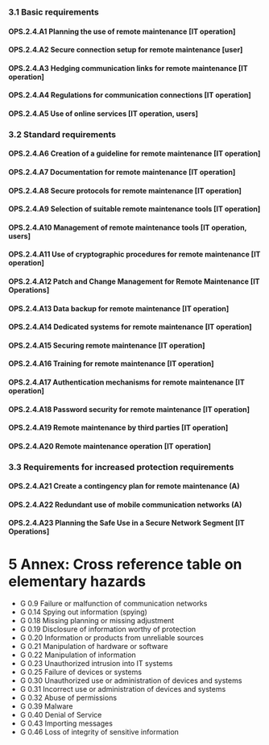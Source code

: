 ### 3.1 Basic requirements
#### OPS.2.4.A1 Planning the use of remote maintenance [IT operation]
#### OPS.2.4.A2 Secure connection setup for remote maintenance [user]
#### OPS.2.4.A3 Hedging communication links for remote maintenance [IT operation]
#### OPS.2.4.A4 Regulations for communication connections [IT operation]
#### OPS.2.4.A5 Use of online services [IT operation, users]
### 3.2 Standard requirements
#### OPS.2.4.A6 Creation of a guideline for remote maintenance [IT operation]
#### OPS.2.4.A7 Documentation for remote maintenance [IT operation]
#### OPS.2.4.A8 Secure protocols for remote maintenance [IT operation]
#### OPS.2.4.A9 Selection of suitable remote maintenance tools [IT operation]
#### OPS.2.4.A10 Management of remote maintenance tools [IT operation, users]
#### OPS.2.4.A11 Use of cryptographic procedures for remote maintenance [IT operation]
#### OPS.2.4.A12 Patch and Change Management for Remote Maintenance [IT Operations]
#### OPS.2.4.A13 Data backup for remote maintenance [IT operation]
#### OPS.2.4.A14 Dedicated systems for remote maintenance [IT operation]
#### OPS.2.4.A15 Securing remote maintenance [IT operation]
#### OPS.2.4.A16 Training for remote maintenance [IT operation]
#### OPS.2.4.A17 Authentication mechanisms for remote maintenance [IT operation]
#### OPS.2.4.A18 Password security for remote maintenance [IT operation]
#### OPS.2.4.A19 Remote maintenance by third parties [IT operation]
#### OPS.2.4.A20 Remote maintenance operation [IT operation]
### 3.3 Requirements for increased protection requirements
#### OPS.2.4.A21 Create a contingency plan for remote maintenance (A)
#### OPS.2.4.A22 Redundant use of mobile communication networks (A)
#### OPS.2.4.A23 Planning the Safe Use in a Secure Network Segment [IT Operations]
# 5 Annex: Cross reference table on elementary hazards
* G 0.9 Failure or malfunction of communication networks
* G 0.14 Spying out information (spying)
* G 0.18 Missing planning or missing adjustment
* G 0.19 Disclosure of information worthy of protection
* G 0.20 Information or products from unreliable sources
* G 0.21 Manipulation of hardware or software
* G 0.22 Manipulation of information
* G 0.23 Unauthorized intrusion into IT systems
* G 0.25 Failure of devices or systems
* G 0.30 Unauthorized use or administration of devices and systems
* G 0.31 Incorrect use or administration of devices and systems
* G 0.32 Abuse of permissions
* G 0.39 Malware
* G 0.40 Denial of Service
* G 0.43 Importing messages
* G 0.46 Loss of integrity of sensitive information
